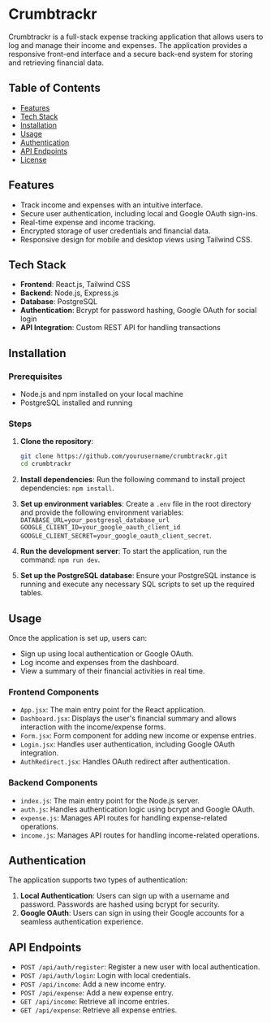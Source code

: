 # Crumbtrackr

Crumbtrackr is a full-stack expense tracking application that allows users to log and manage their income and expenses. The application provides a responsive front-end interface and a secure back-end system for storing and retrieving financial data.

## Table of Contents
- [Features](#features)
- [Tech Stack](#tech-stack)
- [Installation](#installation)
- [Usage](#usage)
- [Authentication](#authentication)
- [API Endpoints](#api-endpoints)
- [License](#license)

## Features
- Track income and expenses with an intuitive interface.
- Secure user authentication, including local and Google OAuth sign-ins.
- Real-time expense and income tracking.
- Encrypted storage of user credentials and financial data.
- Responsive design for mobile and desktop views using Tailwind CSS.

## Tech Stack
- **Frontend**: React.js, Tailwind CSS
- **Backend**: Node.js, Express.js
- **Database**: PostgreSQL
- **Authentication**: Bcrypt for password hashing, Google OAuth for social login
- **API Integration**: Custom REST API for handling transactions

## Installation

### Prerequisites
- Node.js and npm installed on your local machine
- PostgreSQL installed and running

### Steps

1. **Clone the repository**:
   ```bash
   git clone https://github.com/yourusername/crumbtrackr.git
   cd crumbtrackr

2. **Install dependencies**: Run the following command to install project dependencies: `npm install`.

3. **Set up environment variables**: Create a `.env` file in the root directory and provide the following environment variables: `DATABASE_URL=your_postgresql_database_url GOOGLE_CLIENT_ID=your_google_oauth_client_id GOOGLE_CLIENT_SECRET=your_google_oauth_client_secret`.

4. **Run the development server**: To start the application, run the command: `npm run dev`.

5. **Set up the PostgreSQL database**: Ensure your PostgreSQL instance is running and execute any necessary SQL scripts to set up the required tables.

## Usage

Once the application is set up, users can: 
- Sign up using local authentication or Google OAuth. 
- Log income and expenses from the dashboard. 
- View a summary of their financial activities in real time.

### Frontend Components
- `App.jsx`: The main entry point for the React application.
- `Dashboard.jsx`: Displays the user's financial summary and allows interaction with the income/expense forms.
- `Form.jsx`: Form component for adding new income or expense entries.
- `Login.jsx`: Handles user authentication, including Google OAuth integration.
- `AuthRedirect.jsx`: Handles OAuth redirect after authentication.

### Backend Components
- `index.js`: The main entry point for the Node.js server.
- `auth.js`: Handles authentication logic using bcrypt and Google OAuth.
- `expense.js`: Manages API routes for handling expense-related operations.
- `income.js`: Manages API routes for handling income-related operations.

## Authentication

The application supports two types of authentication:
1. **Local Authentication**: Users can sign up with a username and password. Passwords are hashed using bcrypt for security.
2. **Google OAuth**: Users can sign in using their Google accounts for a seamless authentication experience.

## API Endpoints
- `POST /api/auth/register`: Register a new user with local authentication.
- `POST /api/auth/login`: Login with local credentials.
- `POST /api/income`: Add a new income entry.
- `POST /api/expense`: Add a new expense entry.
- `GET /api/income`: Retrieve all income entries.
- `GET /api/expense`: Retrieve all expense entries.